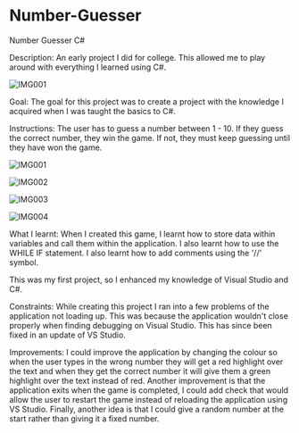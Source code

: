 # Number-Guesser
Number Guesser C#

Description: An early project I did for college. This allowed me to play around with everything I learned using C#.

![IMG001](https://user-images.githubusercontent.com/45819118/71078906-2c3ece00-2182-11ea-937c-2c092a0481ca.PNG)

Goal: The goal for this project was to create a project with the knowledge I acquired when I was taught the basics to C#. 

Instructions: The user has to guess a number between 1 - 10. If they guess the correct number, they win the game. If not, they must keep guessing until they have won the game.

![IMG001](https://user-images.githubusercontent.com/45819118/71078906-2c3ece00-2182-11ea-937c-2c092a0481ca.PNG)

![IMG002](https://user-images.githubusercontent.com/45819118/71078908-2cd76480-2182-11ea-9552-7236a434f86c.PNG)

![IMG003](https://user-images.githubusercontent.com/45819118/71078910-2cd76480-2182-11ea-8853-1e9e702c089e.PNG)

![IMG004](https://user-images.githubusercontent.com/45819118/71078913-2d6ffb00-2182-11ea-8c56-89362206b5f1.PNG)


What I learnt: When I created this game, I learnt how to store data within variables and call them within the application. I also learnt how to use the WHILE IF statement. I also learnt how to add comments using the '//' symbol.

This was my first project, so I enhanced my knowledge of Visual Studio and C#.

Constraints: While creating this project I ran into a few problems of the application not loading up. This was because the application wouldn't close properly when finding debugging on Visual Studio. This has since been fixed in an update of VS Studio.


Improvements: I could improve the application by changing the colour so when the user types in the wrong number they will get a red highlight over the text and when they get the correct number it will give them a green highlight over the text instead of red. Another improvement is that the application exits when the game is completed, I could add check that would allow the user to restart the game instead of reloading the application using VS Studio. Finally, another idea is that I could give a random number at the start rather than giving it a fixed number.

